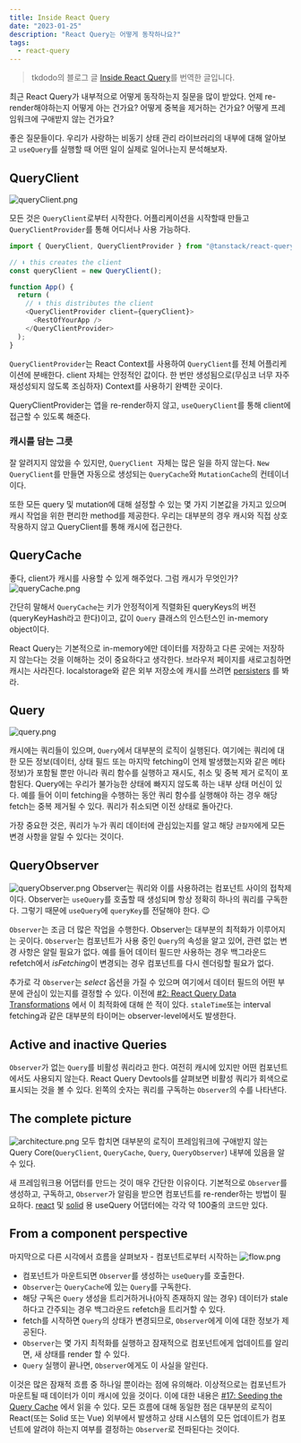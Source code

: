 ```yaml
---
title: Inside React Query
date: "2023-01-25"
description: "React Query는 어떻게 동작하나요?"
tags:
  - react-query
---
```


> tkdodo의 블로그 글 [Inside React Query](https://tkdodo.eu/blog/inside-react-query)를 번역한 글입니다.

최근 React Query가 내부적으로 어떻게 동작하는지 질문을 많이 받았다. 언제 re-render해야하는지 어떻게 아는 건가요? 어떻게 중복을 제거하는 건가요? 어떻게 프레임워크에 구애받지 않는 건가요?

좋은 질문들이다. 우리가 사랑하는 비동기 상태 관리 라이브러리의 내부에 대해 알아보고 `useQuery`를 실행할 때 어떤 일이 실제로 일어나는지 분석해보자.

## QueryClient

![queryClient.png](https://tkdodo.eu/blog/static/e514494caad7fe0d01955461672a6808/d0a5a/queryClient.png)

모든 것은 `QueryClient`로부터 시작한다. 어플리케이션을 시작할때 만들고 `QueryClientProvider`를 통해 어디서나 사용 가능하다.

```js
import { QueryClient, QueryClientProvider } from "@tanstack/react-query";

// ⬇️ this creates the client
const queryClient = new QueryClient();

function App() {
  return (
    // ⬇️ this distributes the client
    <QueryClientProvider client={queryClient}>
      <RestOfYourApp />
    </QueryClientProvider>
  );
}
```

`QueryClientProvider`는 React Context를 사용하여 `QueryClient`를 전체 어플리케이션에 분배한다. client 자체는 안정적인 값이다. 한 번만 생성됨으로(무심코 너무 자주 재성성되지 않도록 조심하자) Context를 사용하기 완벽한 곳이다.

QueryClientProvider는 앱을 re-render하지 않고, `useQueryClient`를 통해 client에 접근할 수 있도록 해준다.

### 캐시를 담는 그릇

잘 알려지지 않았을 수 있지만, `QueryClient `자체는 많은 일을 하지 않는다. `New QueryClient`를 만들면 자동으로 생성되는 `QueryCache`와 `MutationCache`의 컨테이너이다.

또한 모든 query 및 mutation에 대해 설정할 수 있는 몇 가지 기본값을 가지고 있으며 캐시 작업을 위한 편리한 method를 제공한다. 우리는 대부분의 경우 캐시와 직접 상호작용하지 않고 QueryClient를 통해 캐시에 접근한다.

## QueryCache

좋다, client가 캐시를 사용할 수 있게 해주었다. 그럼 캐시가 무엇인가?
![queryCache.png](https://tkdodo.eu/blog/static/9d5efa2aaebfecdf87f37209cda9268c/88b03/queryCache.png)

간단히 말해서 `QueryCache`는 키가 안정적이게 직렬화된 queryKeys의 버전(queryKeyHash라고 한다)이고, 값이 `Query` 클래스의 인스턴스인 in-memory object이다.

React Query는 기본적으로 in-memory에만 데이터를 저장하고 다른 곳에는 저장하지 않는다는 것을 이해하는 것이 중요하다고 생각한다. 브라우저 페이지를 새로고침하면 캐시는 사라진다. localstorage와 같은 외부 저장소에 캐시를 쓰려면 [persisters](https://tanstack.com/query/v4/docs/plugins/persistQueryClient) 를 봐라.

## Query

![query.png](https://tkdodo.eu/blog/static/eccccf6c9a523fa4e407b873c8ac273f/88b03/query.png)

캐시에는 쿼리들이 있으며, `Query`에서 대부분의 로직이 실행된다. 여기에는 쿼리에 대한 모든 정보(데이터, 상태 필드 또는 마지막 fetching이 언제 발생했는지와 같은 메타 정보)가 포함될 뿐만 아니라 쿼리 함수를 실행하고 재시도, 취소 및 중복 제거 로직이 포함된다.
Query에는 우리가 불가능한 상태에 빠지지 않도록 하는 내부 상태 머신이 있다. 예를 들어 이미 fetching을 수행하는 동안 쿼리 함수를 실행해야 하는 경우 해당 fetch는 중복 제거될 수 있다. 쿼리가 취소되면 이전 상태로 돌아간다.

가장 중요한 것은, 쿼리가 누가 쿼리 데이터에 관심있는지를 알고 해당 `관찰자`에게 모든 변경 사항을 알릴 수 있다는 것이다.

## QueryObserver

![queryObserver.png](https://tkdodo.eu/blog/static/6ae82e26feffaff59ef521fef095c2d8/88b03/queryObserver.png)
Observer는 쿼리와 이를 사용하려는 컴포넌트 사이의 접착제이다. Observer는 `useQuery`를 호출할 때 생성되며 항상 정확히 하나의 쿼리를 구독한다. 그렇기 때문에 `useQuery`에 `queryKey`를 전달해야 한다. 😉

`Observer`는 조금 더 많은 작업을 수행한다. Observer는 대부분의 최적화가 이루어지는 곳이다. `Observer`는 컴포넌트가 사용 중인 `Query`의 속성을 알고 있어, 관련 없는 변경 사항은 알릴 필요가 없다. 예를 들어 데이터 필드만 사용하는 경우 백그라운드 refetch에서 *isFetching*이 변경되는 경우 컴포넌트를 다시 렌더링할 필요가 없다.

추가로 각 `Observer`는 _select_ 옵션을 가질 수 있으며 여기에서 데이터 필드의 어떤 부분에 관심이 있는지를 결정할 수 있다. 이전에 [#2: React Query Data Transformations](https://tkdodo.eu/blog/react-query-data-transformations#3-using-the-select-option) 에서 이 최적화에 대해 쓴 적이 있다. `staleTime`또는 interval fetching과 같은 대부분의 타이머는 observer-level에서도 발생한다.

## Active and inactive Queries

`Observer`가 없는 `Query`를 비활성 쿼리라고 한다. 여전히 캐시에 있지만 어떤 컴포넌트에서도 사용되지 않는다. React Query Devtools를 살펴보면 비활성 쿼리가 회색으로 표시되는 것을 볼 수 있다. 왼쪽의 숫자는 쿼리를 구독하는 `Observer`의 수를 나타낸다.

## The complete picture

![architecture.png](https://tkdodo.eu/blog/static/b8f21f7ad3c33c99c4970eb2b8daf26c/88b03/architecture.png)
모두 합치면 대부분의 로직이 프레임워크에 구애받지 않는 Query Core(`QueryClient`, `QueryCache`, `Query`, `QueryObserver`) 내부에 있음을 알 수 있다.

새 프레임워크용 어댑터를 만드는 것이 매우 간단한 이유이다. 기본적으로 `Observer`를 생성하고, 구독하고, `Observer`가 알림을 받으면 컴포넌트를 re-render하는 방법이 필요하다. [react](https://github.com/TanStack/query/blob/9d9aea5fb12eb89dec54c619845b3d226b53cf2b/packages/react-query/src/useBaseQuery.ts#L33-L115) 및 [solid](https://github.com/TanStack/query/blob/9579dd893656d0a4a7ac0207a204d4b3735c329d/packages/solid-query/src/createBaseQuery.ts#L33-L131) 용 useQuery 어댑터에는 각각 약 100줄의 코드만 있다.

## From a component perspective

마지막으로 다른 시각에서 흐름을 살펴보자 - 컴포넌트로부터 시작하는
![flow.png](https://tkdodo.eu/blog/static/6a91dda0ac51a22b42200d979276354a/88b03/flow.png)

- 컴포넌트가 마운트되면 `Observer`를 생성하는 `useQuery`를 호출한다.
- `Observer`는 `QueryCache`에 있는 `Query`를 구독한다.
- 해당 구독은 `Query` 생성을 트리거하거나(아직 존재하지 않는 경우) 데이터가 stale하다고 간주되는 경우 백그라운드 refetch을 트리거할 수 있다.
- fetch를 시작하면 `Query`의 상태가 변경되므로, `Observer`에게 이에 대한 정보가 제공된다.
- `Observer`는 몇 가지 최적화를 실행하고 잠재적으로 컴포넌트에게 업데이트를 알리면, 새 상태를 render 할 수 있다.
- `Query` 실행이 끝나면, `Observer`에게도 이 사실을 알린다.

이것은 많은 잠재적 흐름 중 하나일 뿐이라는 점에 유의해라. 이상적으로는 컴포넌트가 마운트될 때 데이터가 이미 캐시에 있을 것이다. 이에 대한 내용은 [#17: Seeding the Query Cache](https://tkdodo.eu/blog/seeding-the-query-cache) 에서 읽을 수 있다.
모든 흐름에 대해 동일한 점은 대부분의 로직이 React(또는 Solid 또는 Vue) 외부에서 발생하고 상태 시스템의 모든 업데이트가 컴포넌트에 알려야 하는지 여부를 결정하는 `Observer`로 전파된다는 것이다.
